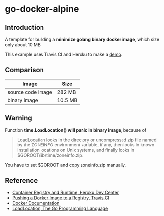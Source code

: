 # go-docker-alpine

## Introduction

A template for building a **minimize golang binary docker image**, which size only about 10 MB.

This example uses Travis CI and Heroku to make a [demo](https://go-docker-alpine.herokuapp.com/).

## Comparison

| Image             | Size    |
| ----------------- | ------- |
| source code image | 282 MB  |
| binary image      | 10.5 MB |

## Warning

Function **time.LoadLocation() will panic in binary image**, because of

> LoadLocation looks in the directory or uncompressed zip file named by the ZONEINFO environment variable, if any, then looks in known installation locations on Unix systems, and finally looks in $GOROOT/lib/time/zoneinfo.zip.

You have to set $GOROOT and copy zoneinfo.zip manually.

## Reference

* [Container Registry and Runtime, Heroku Dev Center](https://devcenter.heroku.com/articles/container-registry-and-runtime)
* [Pushing a Docker Image to a Registry, Travis CI](https://docs.travis-ci.com/user/docker/#Pushing-a-Docker-Image-to-a-Registry)
* [Docker Documentation](https://docs.docker.com/)
* [LoadLocation, The Go Programming Language](https://golang.org/pkg/time/#LoadLocation)